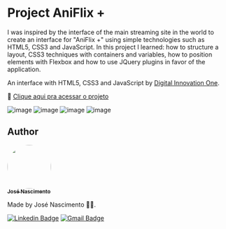 # Project AniFlix +
I was inspired by the interface of the main streaming site in the world to create an interface for "AniFlix +" using simple technologies such as HTML5, CSS3 and JavaScript. In this project I learned: how to structure a layout, CSS3 techniques with containers and variables, how to position elements with Flexbox and how to use JQuery plugins in favor of the application.

An interface with HTML5, CSS3 and JavaScript by [Digital Innovation One](https://dio.me/).

🔗 [Clique aqui pra acessar o projeto](https://ani-flix-projects.web.app/)

![image](https://project-files.picsart.com/project_files/9dad800a-c777-4318-922e-00e46897b779.png)
![image](https://project-files.picsart.com/project_files/2ea6f9d7-dd11-40a5-bafd-8ae7133629d0.png)
![image](https://project-files.picsart.com/project_files/f58e3a7e-e96b-4bd8-b74f-7257ccece9a2.png)
![image](https://project-files.picsart.com/project_files/2e7108e0-79cf-409f-b2c3-b65c6c4ba2c1.png)

## Author

<a href="https://www.linkedin.com/in/jose-nascimento1/">
 <img style="border-radius: 50%;" src="https://avatars.githubusercontent.com/u/120229130?v=4" width="100px;" alt=""/>
 <br />
 <sub><b>José Nascimento</b></sub></a> <a href="https://www.linkedin.com/in/jose-nascimento1/" title="LinkedIn"></a>
 
Made by José Nascimento 👨‍💻.

[![Linkedin Badge](https://img.shields.io/badge/-José-blue?style=flat-square&logo=Linkedin&logoColor=white&link=https://www.linkedin.com/in/jose-nascimento1/)](https://www.linkedin.com/in/jose-nascimento1/)
[![Gmail Badge](https://img.shields.io/badge/-jose.clemerson1903@gmail.com-c14438?style=flat-square&logo=Gmail&logoColor=white&link=mailto:jose.clemerson1903@gmail.com)](mailto:jose.clemerson1903@gmail.com)
